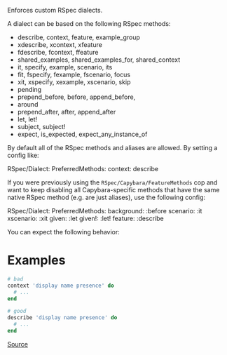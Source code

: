 
Enforces custom RSpec dialects.

A dialect can be based on the following RSpec methods:

- describe, context, feature, example_group
- xdescribe, xcontext, xfeature
- fdescribe, fcontext, ffeature
- shared_examples, shared_examples_for, shared_context
- it, specify, example, scenario, its
- fit, fspecify, fexample, fscenario, focus
- xit, xspecify, xexample, xscenario, skip
- pending
- prepend_before, before, append_before,
- around
- prepend_after, after, append_after
- let, let!
- subject, subject!
- expect, is_expected, expect_any_instance_of

By default all of the RSpec methods and aliases are allowed. By setting
a config like:

  RSpec/Dialect:
    PreferredMethods:
      context: describe

If you were previously using the `RSpec/Capybara/FeatureMethods` cop and
want to keep disabling all Capybara-specific methods that have the same
native RSpec method (e.g. are just aliases), use the following config:

  RSpec/Dialect:
    PreferredMethods:
      background: :before
      scenario:   :it
      xscenario:  :xit
      given:      :let
      given!:     :let!
      feature:    :describe

You can expect the following behavior:

# Examples

```ruby
# bad
context 'display name presence' do
  # ...
end

# good
describe 'display name presence' do
  # ...
end
```

[Source](http://www.rubydoc.info/gems/rubocop/RuboCop/Cop/RSpec/Dialect)